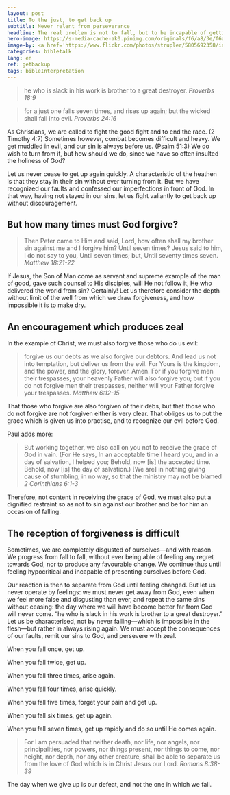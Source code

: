 ```yaml
---
layout: post
title: To the just, to get back up
subtitle: Never relent from perseverance
headline: The real problem is not to fall, but to be incapable of getting up again.
hero-image: https://s-media-cache-ak0.pinimg.com/originals/f6/a8/3e/f6a83e31dacb4fff21f9acaee4b3c5a7.jpg
image-by: <a href='https://www.flickr.com/photos/strupler/5805692358/in/photolist-9R2G57-7bEArh-9R5Dqf-sdb2Jb-oUC5JJ-bUazpP-pG2W2d-DY8V1-4a5QuT-e8HqZK-oDGx7g-dq7mGP-oQXXPZ-8wGird-qLvu8s-Dkvkt5-e1J32y-b3aQYK-89YzQk-6vp3Ct-oy9f1d-6WMsjK-xy8Y4-48QY9R-ho8D2A-FGV6q7-dTnRa-nCmoDu-g9F4bZ-fL28Gc-eezodP-4imbRA-f897u4-fL28wk-hMEySq-7TmD7a-97TGyR-359Vri-34Nf33-4VvcV4-daWMYy-5EiYeY-pKxo39-2xpZL4-5udfrY-cR5EGb-numtKw-bTH1Zz-8t7ziq-CbqRsv'  target='_new'>Zurich 2011 - Standing Tall</a> by <a href='https://www.flickr.com/photos/strupler/' target='_new' >ND Strupler</a> under <a href='https://creativecommons.org/licenses/by/2.0/' target='_new'>Attribution 2.0 Generic</a>
categories: bibletalk
lang: en
ref: getbackup
tags: bibleInterpretation
---
```

<blockquote>he who is slack in his work is brother to a great destroyer. <cite>Proverbs 18:9</cite></blockquote>
<blockquote>for a just one falls seven times, and rises up again; but the wicked shall fall into evil. <cite>Proverbs 24:16</cite></blockquote>
As Christians, we are called to fight the good fight and to end the race. (2 Timothy 4:7) Sometimes however, combat becomes difficult and heavy. We get muddled in evil, and our sin is always before us. (Psalm 51:3) We do wish to turn from it, but how should we do, since we have so often insulted the holiness of God?

Let us never cease to get up again quickly. A characteristic of the heathen is that they stay in their sin without ever turning from it. But we have recognized our faults and confessed our imperfections in front of God. In that way, having not stayed in our sins, let us fight valiantly to get back up without discouragement.<!--more-->
<h2>But how many times must God forgive?</h2>
<blockquote>Then Peter came to Him and said, Lord, how often shall my brother sin against me and I forgive him? Until seven times? Jesus said to him, I do not say to you, Until seven times; but, Until seventy times seven. <cite>Matthew 18:21-22</cite></blockquote>
If Jesus, the Son of Man come as servant and supreme example of the man of good, gave such counsel to His disciples, will He not follow it, He who delivered the world from sin? Certainly! Let us therefore consider the depth without limit of the well from which we draw forgiveness, and how impossible it is to make dry.
<h2>An encouragement which produces zeal</h2>
In the example of Christ, we must also forgive those who do us evil:
<blockquote>forgive us our debts as we also forgive our debtors. And lead us not into temptation, but deliver us from the evil. For Yours is the kingdom, and the power, and the glory, forever. Amen. For if you forgive men their trespasses, your heavenly Father will also forgive you; but if you do not forgive men their trespasses, neither will your Father forgive your trespasses. <cite>Matthew 6:12-15</cite></blockquote>
That those who forgive are also forgiven of their debs, but that those who do not forgive are not forgiven either is very clear. That obliges us to put the grace which is given us into practise, and to recognize our evil before God.

Paul adds more:
<blockquote>But working together, we also call on you not to receive the grace of God in vain. (For He says, In an acceptable time I heard you, and in a day of salvation, I helped you; Behold, now [is] the accepted time. Behold, now [is] the day of salvation.) [We are] in nothing giving cause of stumbling, in no way, so that the ministry may not be blamed <cite>2 Corinthians 6:1-3</cite></blockquote>
Therefore, not content in receiving the grace of God, we must also put a dignified restraint so as not to sin against our brother and be for him an occasion of falling.
<h2>The reception of forgiveness is difficult</h2>
Sometimes, we are completely disgusted of ourselves—and with reason. We progress from fall to fall, without ever being able of feeling any regret towards God, nor to produce any favourable change. We continue thus until feeling hypocritical and incapable of presenting ourselves before God.

Our reaction is then to separate from God until feeling changed. But let us never operate by feelings: we must never get away from God, even when we feel more false and disgusting than ever, and repeat the same sins without ceasing: the day where we will have become better far from God will never come. “he who is slack in his work is brother to a great destroyer.” Let us be characterised, not by never falling—which is impossible in the flesh—but rather in always rising again. We must accept the consequences of our faults, remit our sins to God, and persevere with zeal.

When you fall once, get up.

When you fall twice, get up.

When you fall three times, arise again.

When you fall four times, arise quickly.

When you fall five times, forget your pain and get up.

When you fall six times, get up again.

When you fall seven times, get up rapidly and do so until He comes again.
<blockquote>For I am persuaded that neither death, nor life, nor angels, nor principalities, nor powers, nor things present, nor things to come, nor height, nor depth, nor any other creature, shall be able to separate us from the love of God which is in Christ Jesus our Lord. <cite>Romans 8:38-39</cite></blockquote>
The day when we give up is our defeat, and not the one in which we fall.